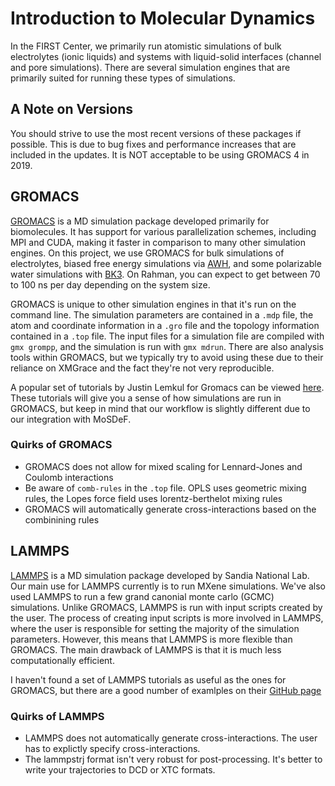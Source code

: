 # Introduction to Molecular Dynamics

In the FIRST Center, we primarily run atomistic simulations of bulk electrolytes (ionic liquids) and systems
with liquid-solid interfaces (channel and pore simulations).  There are several simulation engines that are
primarily suited for running these types of simulations.

## A Note on Versions

You should strive to use the most recent versions of these packages if possible.  This is due to bug fixes
and performance increases that are included in the updates.  It is NOT acceptable to be using GROMACS 4 in
2019.

## GROMACS

[GROMACS](http://www.gromacs.org) is a MD simulation package developed primarily for biomolecules.  It has
support for various parallelization schemes, including MPI and CUDA, making it faster in comparison to many
other simulation engines.  On this project, we use GROMACS for bulk simulations of electrolytes, biased free
energy simulations via
[AWH](http://manual.gromacs.org/documentation/2019-beta1/reference-manual/special/awh.html), and some
polarizable water simulations with [BK3](https://github.com/Marcello-Sega/BK3-water-model).  On Rahman, you
can expect to get between 70 to 100 ns per day depending on the system size.

GROMACS is unique to other simulation engines in that it's run on the command line.  The simulation
parameters are contained in a `.mdp` file, the atom and coordinate information in a `.gro` file and the
topology information contained in a `.top` file.  The input files for a simulation file are compiled with
`gmx grompp`, and the simulation is run with `gmx mdrun`.  There are also analysis tools within GROMACS, but
we typically try to avoid using these due to their reliance on XMGrace and the fact they're not very
reproducible.

A popular set of tutorials by Justin Lemkul for Gromacs can be viewed [here](http://www.mdtutorials.com/gmx/).
These tutorials will give you a sense of how simulations are run in GROMACS, but keep in mind that our
workflow is slightly different due to our integration with MoSDeF.

### Quirks of GROMACS
- GROMACS does not allow for mixed scaling for Lennard-Jones and Coulomb interactions
- Be aware of `comb-rules` in the `.top` file.  OPLS uses geometric mixing rules, the Lopes force field uses
  lorentz-berthelot mixing rules
- GROMACS will automatically generate cross-interactions based on the combinining rules

## LAMMPS
[LAMMPS](https://lammps.sandia.gov) is a MD simulation package developed by Sandia National Lab.  Our main
use for LAMMPS currently is to run MXene simulations.  We've also used LAMMPS to run a few grand canonial
monte carlo (GCMC) simulations.  Unlike GROMACS, LAMMPS is run with input scripts created by the user.  The
process of creating input scripts is more involved in LAMMPS, where the user is responsible for setting the
majority of the simulation parameters.  However, this means that LAMMPS is more flexible than GROMACS.  The
main drawback of LAMMPS is that it is much less computationally efficient.

I haven't found a set of LAMMPS tutorials as useful as the ones for GROMACS, but there are a good number of
examlples on their [GitHub page](https://github.com/lammps/lammps/tree/master/examples)

### Quirks of LAMMPS
- LAMMPS does not automatically generate cross-interactions.  The user has to explictly specify
  cross-interactions.
- The lammpstrj format isn't very robust for post-processing.  It's better to write your trajectories to DCD
  or XTC formats.
